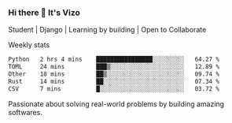 ### Hi there 👋 It's Vizo

Student | Django | Learning by building | Open to Collaborate

Weekly stats
<!--START_SECTION:waka-->

```txt
Python   2 hrs 4 mins    ████████████████░░░░░░░░░   64.27 %
TOML     24 mins         ███▒░░░░░░░░░░░░░░░░░░░░░   12.89 %
Other    18 mins         ██▒░░░░░░░░░░░░░░░░░░░░░░   09.74 %
Rust     14 mins         ██░░░░░░░░░░░░░░░░░░░░░░░   07.34 %
CSV      7 mins          █░░░░░░░░░░░░░░░░░░░░░░░░   03.72 %
```

<!--END_SECTION:waka-->


Passionate about solving real-world problems by building amazing softwares.
